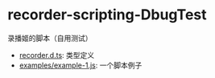 # recorder-scripting-DbugTest

录播姬的脚本（自用测试）

- [recorder.d.ts](./recorder.d.ts): 类型定义
- [examples/example-1.js](./examples/example-1.js): 一个脚本例子
